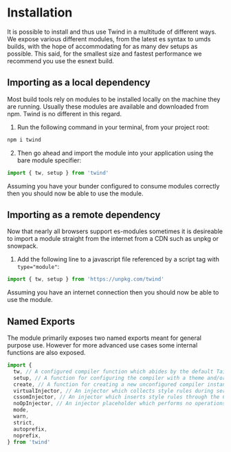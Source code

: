 # Installation

It is possible to install and thus use Twind in a multitude of different ways. We expose various different modules, from the latest es syntax to umds builds, with the hope of accommodating for as many dev setups as possible. This said, for the smallest size and fastest performance we recommend you use the esnext build.

## Importing as a local dependency

Most build tools rely on modules to be installed locally on the machine they are running. Usually these modules are available and downloaded from npm. Twind is no different in this regard.

1. Run the following command in your terminal, from your project root:

```sh
npm i twind
```

2. Then go ahead and import the module into your application using the bare module specifier:

```js
import { tw, setup } from 'twind'
```

Assuming you have your bunder configured to consume modules correctly then you should now be able to use the module.

## Importing as a remote dependency

Now that nearly all browsers support es-modules sometimes it is desireable to import a module straight from the internet from a CDN such as unpkg or snowpack.

1. Add the following line to a javascript file referenced by a script tag with `type="module"`:

```js
import { tw, setup } from 'https://unpkg.com/twind'
```

Assuming you have an internet connection then you should now be able to use the module.

## Named Exports

The module primarily exposes two named exports meant for general purpose use. However for more advanced use cases some internal functions are also exposed.

```js
import {
  tw, // A configured compiler function which abides by the default Tailwind theme
  setup, // A function for configuring the compiler with a theme and/or plugins
  create, // A function for creating a new unconfigured compiler instance
  virtualInjector, // An injector which collects style rules during server-side rendering
  cssomInjector, // An injector which inserts style rules through the CSS Object Model
  noOpInjector, // An injector placeholder which performs no operations useful for testing
  mode,
  warn,
  strict,
  autoprefix,
  noprefix,
} from 'twind'
```
